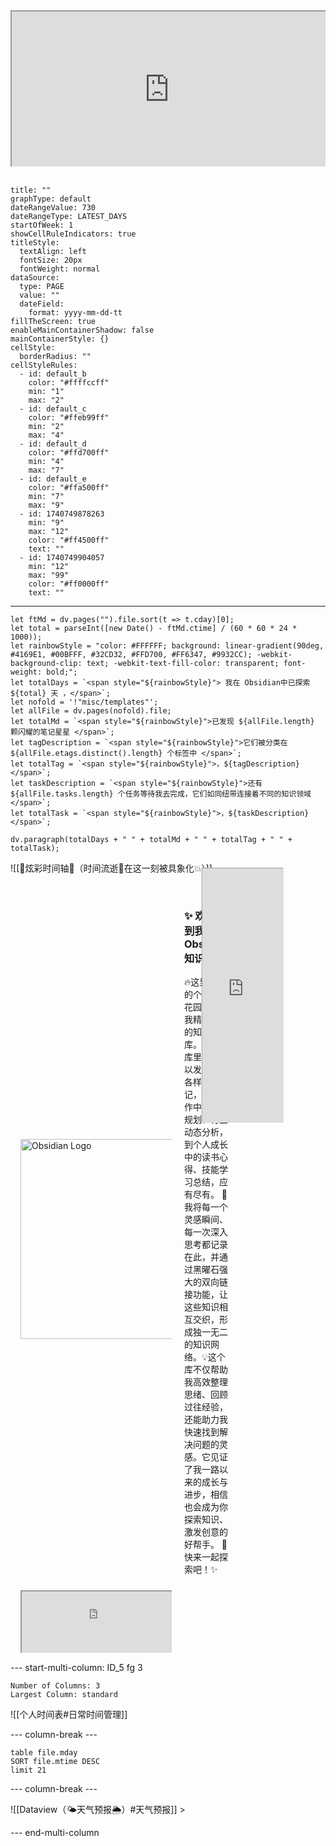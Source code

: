 <div style=" width: 100%; height:250;overflow: hidden; "><iframe src="https://widget.pkmer.cn/free/Carousel?user=a2e5899e-975e-4457-afd4-ec3ff7dcbc90&" allow="fullscreen" style=" height: 100%; width: 100%;"></iframe></div>   

``` contributionGraph
title: ""
graphType: default
dateRangeValue: 730
dateRangeType: LATEST_DAYS
startOfWeek: 1
showCellRuleIndicators: true
titleStyle:
  textAlign: left
  fontSize: 20px
  fontWeight: normal
dataSource:
  type: PAGE
  value: ""
  dateField:
    format: yyyy-mm-dd-tt
fillTheScreen: true
enableMainContainerShadow: false
mainContainerStyle: {}
cellStyle:
  borderRadius: ""
cellStyleRules:
  - id: default_b
    color: "#ffffccff"
    min: "1"
    max: "2"
  - id: default_c
    color: "#ffeb99ff"
    min: "2"
    max: "4"
  - id: default_d
    color: "#ffd700ff"
    min: "4"
    max: "7"
  - id: default_e
    color: "#ffa500ff"
    min: "7"
    max: "9"
  - id: 1740749878263
    min: "9"
    max: "12"
    color: "#ff4500ff"
    text: ""
  - id: 1740749904057
    min: "12"
    max: "99"
    color: "#ff0000ff"
    text: ""

```
---
```dataviewjs  
let ftMd = dv.pages("").file.sort(t => t.cday)[0];  
let total = parseInt([new Date() - ftMd.ctime] / (60 * 60 * 24 * 1000));  
let rainbowStyle = "color: #FFFFFF; background: linear-gradient(90deg, #4169E1, #00BFFF, #32CD32, #FFD700, #FF6347, #9932CC); -webkit-background-clip: text; -webkit-text-fill-color: transparent; font-weight: bold;";  
let totalDays = `<span style="${rainbowStyle}"> 我在 Obsidian中已探索 ${total} 天 ，</span>`;  
let nofold = '!"misc/templates"';  
let allFile = dv.pages(nofold).file;  
let totalMd = `<span style="${rainbowStyle}">已发现 ${allFile.length} 颗闪耀的笔记星星 </span>`;  
let tagDescription = `<span style="${rainbowStyle}">它们被分类在 ${allFile.etags.distinct().length} 个标签中 </span>`;  
let totalTag = `<span style="${rainbowStyle}">，${tagDescription}</span>`;  
let taskDescription = `<span style="${rainbowStyle}">还有 ${allFile.tasks.length} 个任务等待我去完成，它们如同纽带连接着不同的知识领域 </span>`;
let totalTask = `<span style="${rainbowStyle}">，${taskDescription}</span>`;  

dv.paragraph(totalDays + " " + totalMd + " " + totalTag + " " + totalTask);  
```
![[🌈炫彩时间轴🌈（时间流逝🫧在这一刻被具象化💥）]]
<div style="display: flex; flex-wrap: wrap; justify-content: space-between;">  
  <!-- 左侧栏 -->
    <div style="width: 48%; margin-bottom: 1px;">  
    <!-- Obsidian logo 和欢迎语 -->
    <div style="display: flex; align-items: center; margin-bottom: 1px;">
      <img src="https://fig-1321973591.cos.ap-nanjing.myqcloud.com/20250429095847.png" alt="Obsidian Logo" style="width: 250px; height: 320px; margin-right: 20px;">
      <div>
        <h3>✨ 欢迎来到我的 Obsidian 知识库🌟</h3>
        <p>🔥这里是我的个人数字花园，更是我精心打造的知识宝库。在这个库里，你可以发现各种各样的笔记，💗从工作中的项目规划、行业动态分析，到个人成长中的读书心得、技能学习总结，应有尽有。  🌱我将每一个灵感瞬间、每一次深入思考都记录在此，并通过黑曜石强大的双向链接功能，让这些知识相互交织，形成独一无二的知识网络。💡这个库不仅帮助我高效整理思绪、回顾过往经验，还能助力我快速找到解决问题的灵感。它见证了我一路以来的成长与进步，相信也会成为你探索知识、激发创意的好帮手。 🚀快来一起探索吧！✨</p>
      </div>
    </div>
    <!-- 天气信息 -->
    <div style=" width: 100%; height:100;overflow: hidden; margin-top: 10px;">
      <iframe src="https://widget.pkmer.cn/free/miniTianqi?user=a2e5899e-975e-4457-afd4-ec3ff7dcbc90&select-theme=ta&theme=%E6%A0%B7%E5%BC%8F5&input-text=&theme-color=%2320F8FFFF&select-icon=gif" allow="fullscreen" style=" height: 100%; width: 100%;"></iframe>
    </div>
  </div>
  <!-- 右侧栏 -->
  <div style="width: 48%;">
    <div style=" width: 90%;  height:680px;transform: scale(0.6); margin-top:-160px;;overflow: hidden; ">
      <iframe src="https://widget.pkmer.cn/free/Space?user=a2e5899e-975e-4457-afd4-ec3ff7dcbc90&" allow="fullscreen" style=" height: 100%; width: 100%;"></iframe>
    </div>
  </div>
</div>


--- start-multi-column: ID_5 fg 3
```column-settings
Number of Columns: 3
Largest Column: standard
```


![[个人时间表#日常时间管理]]


--- column-break ---



```dataview
table file.mday
SORT file.mtime DESC 
limit 21
```


--- column-break ---


![[Dataview（🌤️天气预报🌦️）#天气预报]] >


--- end-multi-column